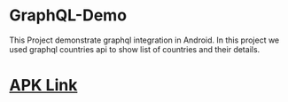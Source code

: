 # GraphQL-Demo
This Project demonstrate graphql integration in Android. In this project we used graphql countries api to show list of countries and their details.

# __[APK Link]((https://github.com/riteshpandey5102/GraphQL-Demo/blob/main/app-debug.apk))__
